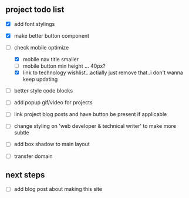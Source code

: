 ## project todo list 
* [x] add font stylings
* [x] make better button component 
* [ ] check mobile optimize
  * [x] mobile nav title smaller 
  * [ ] mobile button min height ... 40px? 
  * [x] link to technology wishlist...actially just remove that..i don't wanna keep updating
* [ ] better style code blocks 
* [ ] add popup gif/video for projects
* [ ] link project blog posts and have button be present if applicable
* [ ] change styling on 'web developer & technical writer' to make more subtle
* [ ] add box shadow to main layout
* [ ] transfer domain


## next steps 
* [ ] add blog post about making this site